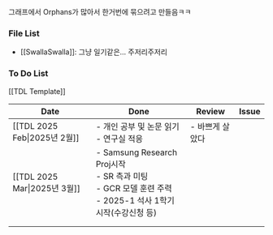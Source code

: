 
그래프에서 Orphans가 많아서 한거번에 묶으려고 만들음ㅋㅋ

### File List
* [[SwallaSwalla]]: 그냥 일기같은... 주저리주저리

### To Do List
[[TDL Template]]

| Date                       | Done                                                                                            | Review    | Issue |
| -------------------------- | ----------------------------------------------------------------------------------------------- | --------- | ----- |
| [[TDL 2025 Feb\|2025년 2월]] | - 개인 공부 및 논문 읽기<br>- 연구실 적응                                                                     | - 바쁘게 살았다 |       |
| [[TDL 2025 Mar\|2025년 3월]] | - Samsung Research Proj시작<br>    - SR 측과 미팅<br>    - GCR 모델 훈련 주력<br>- 2025-1 석사 1학기 시작(수강신청 등) |           |       |
|                            |                                                                                                 |           |       |
|                            |                                                                                                 |           |       |
